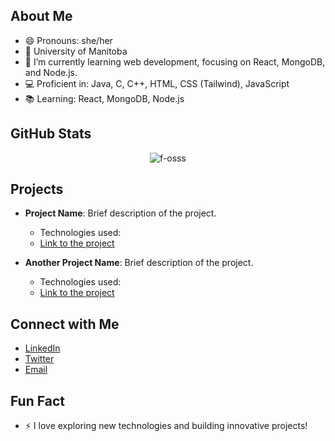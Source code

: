 ## About Me

- 😄 Pronouns: she/her
- 🏫 University of Manitoba
- 🌱 I’m currently learning web development, focusing on React, MongoDB, and Node.js.
- 💻 Proficient in: Java, C, C++, HTML, CSS (Tailwind), JavaScript
- 📚 Learning: React, MongoDB, Node.js

## GitHub Stats

<p align="center">
  <img src="https://github-readme-stats.vercel.app/api?username=f-osss&show_icons=true&theme=gotham" alt="f-osss" />
</p>

## Projects

- **Project Name**: Brief description of the project.
  - Technologies used: 
  - [Link to the project](#)

- **Another Project Name**: Brief description of the project.
  - Technologies used: 
  - [Link to the project](#)

## Connect with Me

- [LinkedIn](https://www.linkedin.com/in/yourprofile)
- [Twitter](https://twitter.com/yourprofile)
- [Email](mailto:youremail@example.com)

## Fun Fact

- ⚡ I love exploring new technologies and building innovative projects!

<!-- <p align="center"> 
  Visitors count<br>
  <img src="https://profile-counter.glitch.me/f-osss/count.svg" />
</p> -->
